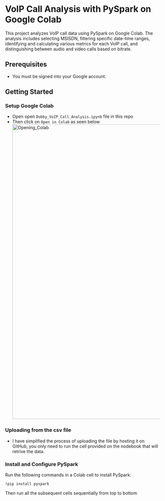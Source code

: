 # VoIP Call Analysis with PySpark on Google Colab

This project analyzes VoIP call data using PySpark on Google Colab. The analysis includes selecting MSISDN, filtering specific date-time ranges, identifying and calculating various metrics for each VoIP call, and distinguishing between audio and video calls based on bitrate.

## Prerequisites

* You must be signed into your Google account.


## Getting Started

### Setup Google Colab

* Open open `Dobby_VoIP_Call_Analysis.ipynb` file in this repo
* Then click on `Open in Colab` as seen below <br>
   <img width="956" alt="Opening_Colab" src="https://github.com/user-attachments/assets/57afedbc-fc0b-4d13-b303-1b2ec3ee8e5a">


### Uploading from the csv file
* I have simplified the process of uploading the file by hosting it on GitHub, you only need to run the cell provided on the nodebook that will retrive the data.

### Install and Configure PySpark

Run the following commands in a Colab cell to install PySpark:

```
!pip install pyspark
```
Then run all the subsequent cells sequentially from top to bottom
